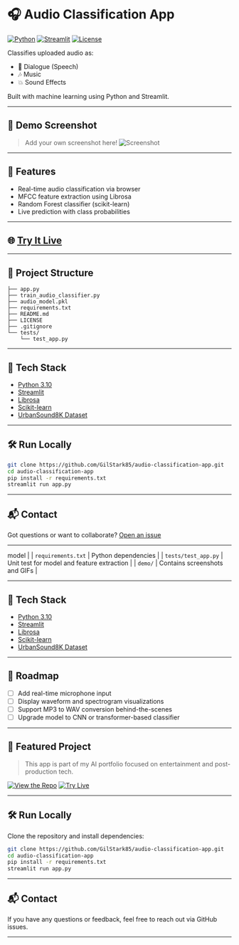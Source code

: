 # 🎧 Audio Classification App

[![Python](https://img.shields.io/badge/Python-3.10-blue)](https://www.python.org)
[![Streamlit](https://img.shields.io/badge/Streamlit-App-red)](https://streamlit.io)
[![License](https://img.shields.io/badge/License-MIT-green)](LICENSE)

Classifies uploaded audio as:
- 🎤 Dialogue (Speech)
- 🎶 Music
- 💥 Sound Effects

Built with machine learning using Python and Streamlit.

---

## 📸 Demo Screenshot

> Add your own screenshot here!
![Screenshot](screenshots/app_preview.png)

---

## 🚀 Features

- Real-time audio classification via browser
- MFCC feature extraction using Librosa
- Random Forest classifier (scikit-learn)
- Live prediction with class probabilities

---

## 🌐 [Try It Live](https://audio-classification-app-hxmtmr7u4n4qpuaf974x2l.streamlit.app/)

---

## 📁 Project Structure

```
├── app.py
├── train_audio_classifier.py
├── audio_model.pkl
├── requirements.txt
├── README.md
├── LICENSE
├── .gitignore
└── tests/
    └── test_app.py
```

---

## 🧠 Tech Stack

- [Python 3.10](https://www.python.org/)
- [Streamlit](https://streamlit.io/)
- [Librosa](https://librosa.org/)
- [Scikit-learn](https://scikit-learn.org/)
- [UrbanSound8K Dataset](https://urbansounddataset.weebly.com/urbansound8k.html)

---

## 🛠️ Run Locally

```bash
git clone https://github.com/GilStark85/audio-classification-app.git
cd audio-classification-app
pip install -r requirements.txt
streamlit run app.py
```

---

## 📬 Contact

Got questions or want to collaborate? [Open an issue](https://github.com/GilStark85/audio-classification-app/issues)

---
 model             |
| `requirements.txt`        | Python dependencies                        |
| `tests/test_app.py`       | Unit test for model and feature extraction |
| `demo/`                   | Contains screenshots and GIFs              |

---

## 🧠 Tech Stack

- [Python 3.10](https://www.python.org/)
- [Streamlit](https://streamlit.io/)
- [Librosa](https://librosa.org/)
- [Scikit-learn](https://scikit-learn.org/)
- [UrbanSound8K Dataset](https://urbansounddataset.weebly.com/urbansound8k.html)

---

## 🔮 Roadmap

- [ ] Add real-time microphone input
- [ ] Display waveform and spectrogram visualizations
- [ ] Support MP3 to WAV conversion behind-the-scenes
- [ ] Upgrade model to CNN or transformer-based classifier

---

## 🌟 Featured Project

> This app is part of my AI portfolio focused on entertainment and post-production tech.

[![View the Repo](https://img.shields.io/badge/GitHub-View%20Code-black?logo=github)](https://github.com/GilStark85/audio-classification-app)
[![Try Live](https://img.shields.io/badge/Streamlit-Try%20App-brightgreen?logo=streamlit)](https://audio-classification-app-hxmtmr7u4n4qpuaf974x2l.streamlit.app/)

---

## 🛠️ Run Locally

Clone the repository and install dependencies:

```bash
git clone https://github.com/GilStark85/audio-classification-app.git
cd audio-classification-app
pip install -r requirements.txt
streamlit run app.py
```

---

## 📬 Contact

If you have any questions or feedback, feel free to reach out via GitHub issues.

---
